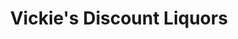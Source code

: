 ---
title: "Vickie's Discount Liquors"
url: /indianapolis/vickies-discount-liquors/
shop: alcohol
---